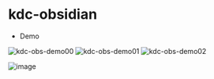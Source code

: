 # kdc-obsidian
- Demo

![kdc-obs-demo00](https://user-images.githubusercontent.com/83186385/156927396-7f19d103-0e6b-4031-bbd8-2d26df646e62.gif)
![kdc-obs-demo01](https://user-images.githubusercontent.com/83186385/156927398-f1a294d1-8299-4bb9-bbec-3ee36e69285a.gif)
![kdc-obs-demo02](https://user-images.githubusercontent.com/83186385/156927404-49989912-7e34-4cb3-9e32-c43290159cce.gif)

![image](https://user-images.githubusercontent.com/83186385/156925451-2383ebd5-4759-4235-9f5c-7a3be040bde9.png)
